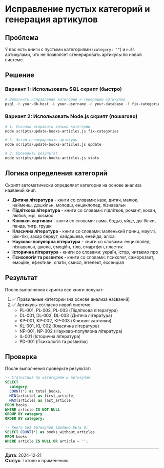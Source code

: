 # Исправление пустых категорий и генерация артикулов

## Проблема
У вас есть книги с пустыми категориями (`category: ""`) и `null` артикулами, что не позволяет сгенерировать артикулы по новой системе.

## Решение

### Вариант 1: Использовать SQL скрипт (быстро)

```bash
# Выполнить исправление категорий и генерацию артикулов
psql -h your-db-host -U your-username -d your-database -f fix-categories-and-articles.sql
```

### Вариант 2: Использовать Node.js скрипт (пошагово)

```bash
# 1. Сначала исправить только категории
node scripts/update-books-articles.js fix-categories

# 2. Затем сгенерировать артикулы
node scripts/update-books-articles.js update

# 3. Проверить результат
node scripts/update-books-articles.js stats
```

## Логика определения категорий

Скрипт автоматически определяет категории на основе анализа названий книг:

- **Дитяча література** - книги со словами: казк, дитяч, малюк, найменш, дошкільн, молодш, енциклопед, пізнавальн
- **Підліткова література** - книги со словами: підлітков, романт, кохан, любов, мрі, космос
- **Книжки-картинки** - книги со словами: лама, бодьо, яйце, дві білки, панда, тигр, грушк
- **Класична література** - книги со словами: маленький принц, мауглі, рікі-тікі, захар беркут, кайдашева, енейіда, аліса
- **Науково-популярна література** - книги со словами: енциклопед, пізнавальн, школа, емоційн, тіло, смартфон, пластик
- **Історична література** - книги со словами: україн, істор, читаємо про
- **Психологія та розвиток** - книги со словами: психолог, саморозвит, емоційн, ефективн, спати, смисл, інтелект, ессенціал

## Результат

После выполнения скрипта все книги получат:
1. ✅ Правильные категории (на основе анализа названий)
2. ✅ Артикулы согласно новой системе:
   - PL-001, PL-002, PL-003 (Підліткова література)
   - DL-001, DL-002, DL-003 (Дитяча література)
   - KP-001, KP-002, KP-003 (Книжки-картинки)
   - KL-001, KL-002 (Класична література)
   - NP-001, NP-002 (Науково-популярна література)
   - IL-001 (Історична література)
   - PD-001 (Психологія та розвиток)

## Проверка

После выполнения проверьте результат:

```sql
-- Статистика по категориям и артикулам
SELECT 
  category,
  COUNT(*) as total_books,
  MIN(article) as first_article,
  MAX(article) as last_article
FROM books 
WHERE article IS NOT NULL 
GROUP BY category 
ORDER BY category;

-- Книги без артикулов (должно быть 0)
SELECT COUNT(*) as books_without_articles
FROM books 
WHERE article IS NULL OR article = '';
```

---

**Дата**: 2024-12-21  
**Статус**: Готово к применению
